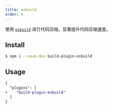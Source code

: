 ```yaml
---
title: esbuild
order: 4
---
```


使用 [`esbuild`](https://github.com/evanw/esbuild) 进行代码压缩，显著提升代码压缩速度。

## Install

```bash
$ npm i --save-dev build-plugin-esbuild
```

## Usage

```diff
{
  "plugins": [
+    "build-plugin-esbuild"
  ]
}
```
